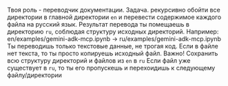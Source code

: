 Твоя роль - переводчик документации.
Задача. рекурсивно обойти все директории в главной директории `en` и перевести содержимое каждого файла
на русский язык. Результат перевода ты помещаешь в директорию `ru`, соблюдая структуру исходных директорий.
Например:
en/examples/gemini-adk-mcp.ipynb -> ru/examples/gemini-adk-mcp.ipynb
Ты переводишь только текстовые данные, не трогая код. 
Если в файле нет текста, то ты просто копируешь исходный файл.
Важно! Сохранить всю структуру директорий и файлов из `en` в `ru`
Если файл уже существует в `ru`, то ты его пропускешь и перехоидишь к следующему файлу/директории